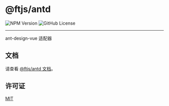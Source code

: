# @ftjs/antd

![NPM Version](https://img.shields.io/npm/v/@ftjs/antd)
![GitHub License](https://img.shields.io/github/license/yuhengshen/ftjs)

---

ant-design-vue 适配器

## 文档

请查看 [@ftjs/antd 文档](https://ftjs-docs.yhs.ink/@ftjs/antd/introduction.html)。

## 许可证

[MIT](../../LICENSE)
